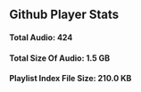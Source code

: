 ## Github Player Stats

#### Total Audio: 424

#### Total Size Of Audio: 1.5 GB

#### Playlist Index File Size: 210.0 KB
